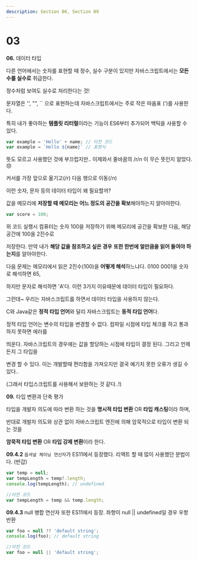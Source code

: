 ```yaml
---
description: Section 06, Section 09
---
```


# 03

**06.** 데이터 타입

다른 언어에서는 숫자를 표현할 때 정수, 실수 구분이 있지만 자바스크립트에서는 **모든 수를 실수로** 취급한다.

정수처럼 보여도 실수로 처리한다는 것!

문자열은 '', "", \`\` 으로 표현하는데 자바스크립트에서는 주로 작은 따옴표 (')를 사용한다.

특히 내가 좋아하는 **템플릿 리터럴**이라는 기능이 ES6부터 추가되어 백틱을 사용할 수 있다.

```javascript
var example = 'Hello' + name; // 이전 코드
var example = `Hello ${name}` // 표현식
```

뜻도 모르고 사용했던 것에 부끄럽지만.. 이제와서 줄바꿈의 /r/n 이 무슨 뜻인지 알았다. 😞

커서를 가장 앞으로 옮기고(/r) 다음 행으로 이동(/n)



이런 숫자, 문자 등의 데이터 타입이 왜 필요할까?

값을 메모리에 **저장할 때 메모리는 어느 정도의 공간을 확보**해야하는지 알아야한다.

```javascript
var score = 100;
```

위 코드 실행시 컴퓨터는 숫자 100을 저장하기 위해 메모리에 공간을 확보한 다음, 해당 공간에 100을 2진수로

저장한다. 만약 내가 **해당 값을 참조하고 싶은 경우** **또한 한번에 얼만큼을 읽어 들여야 하는지**를 알아야한다.

다음 문제는 메모리에서 읽은 2진수(100)을 **어떻게 해석**하느냐다. 0100 0001을 숫자로 해석하면 65,

하지만 문자로 해석하면 'A'다. 이런 3가지 이유때문에 데이터 타입이 필요하다.



그런데\~ 우리는 자바스크립트를 하면서 데이터 타입을 사용하지 않는다.

C와 Java같은 **정적 타입 언어**와 달리 자바스크립트는 **동적 타입 언어**다.

정적 타입 언어는 변수의 타입을 변경할 수 없다. 컴파일 시점에 타입 체크를 하고 통과하지 못하면 에러를

띄운다. 자바스크립트의 경우에는 값을 할당하는 시점에 타입이 결정 된다. 그리고 언제든지 그 타입을

변경 할 수 있다. 이는 개발할때 편리함을 가져오지만 결국 예기치 못한 오류가 생길 수 있다..

(그래서 타입스크립트를 사용해서 보완하는 것 같다..!)



**09.** 타입 변환과 단축 평가

타입을 개발자 의도에 따라 변환 하는 것을 **명시적 타입 변환** OR **타입 캐스팅**이라 하며,

반대로 개발자 의도와 상관 없이 자바스크립트 엔진에 의해 암묵적으로 타입이 변환 되는 것을&#x20;

**암묵적 타입 변환** OR **타입 강제 변환**이라 한다.

**09.4.2** `옵셔널 체이닝 연산자`가 ES11에서 등장했다. 리액트 할 때 많이 사용했던 문법이다. (반갑)

```javascript
var temp = null;
var tempLength = temp?.length;
console.log(tempLength); // undefined

//이전 코드
var tempLength = temp && temp.length;
```

**09.4.3** null 병합 연산자 또한 ES11에서 등장. 좌항이 null || undefined일 경우 우항 반환

```javascript
var foo = null ?? 'default string';
console.log(foo); // default string

//이전 코드
var foo = null || 'default string';
```
